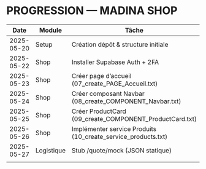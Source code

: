 # PROGRESSION — MADINA SHOP

| Date       | Module       | Tâche                                                                 | Statut |
|------------|--------------|-----------------------------------------------------------------------|--------|
| 2025-05-20 | Setup         | Création dépôt & structure initiale                                   | ✓      |
| 2025-05-22 | Shop         | Installer Supabase Auth + 2FA                                          | ☐      |
| 2025-05-23 | Shop         | Créer page d’accueil (07_create_PAGE_Accueil.txt)                     | ☐      |
| 2025-05-24 | Shop         | Créer composant Navbar (08_create_COMPONENT_Navbar.txt)               | ☐      |
| 2025-05-25 | Shop         | Créer ProductCard (09_create_COMPONENT_ProductCard.txt)               | ☐      |
| 2025-05-26 | Shop         | Implémenter service Produits (10_create_service_products.txt)          | ☐      |
| 2025-05-27 | Logistique   | Stub /quote/mock (JSON statique)                                       | ☐      |
|            |              |                                                                       |        |
